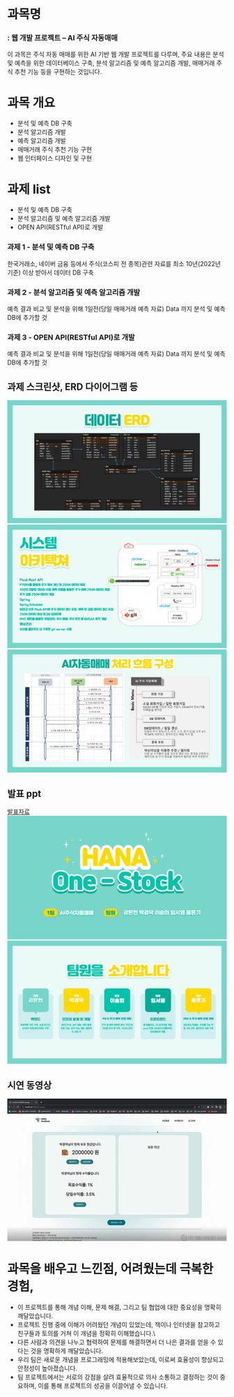 # 과목명

### : 웹 개발 프로젝트 – AI 주식 자동매매

이 과목은 주식 자동 매매를 위한 AI 기반 웹 개발 프로젝트를 다루며, 주요 내용은 분석 및 예측을 위한 데이터베이스 구축, 분석 알고리즘 및 예측 알고리즘 개발, 매매거래 주식 추천 기능 등을 구현하는 것입니다.

# 과목 개요

- 분석 및 예측 DB 구축
- 분석 알고리즘 개발
- 예측 알고리즘 개발
- 매매거래 주식 추천 기능 구현
- 웹 인터페이스 디자인 및 구현

# 과제 list

- 분석 및 예측 DB 구축
- 분석 알고리즘 및 예측 알고리즘 개발
- OPEN API(RESTful API)로 개발

### 과제 1 - 분석 및 예측 DB 구축

한국거래소, 네이버 금융 등에서 주식(코스피 전 종목)관련 자료를 최소 10년(2022년 기준) 이상 받아서 데이터 DB 구축

### 과제 2 - 분석 알고리즘 및 예측 알고리즘 개발

예측 결과 비교 및 분석을 위해 1일전(당일 매매거래 예측 자료) Data 까지 분석 및 예측 DB에 추가할 것

### 과제 3 - OPEN API(RESTful API)로 개발

예측 결과 비교 및 분석을 위해 1일전(당일 매매거래 예측 자료) Data 까지 분석 및 예측 DB에 추가할 것

## 과제 스크린샷, ERD 다이어그램 등
   <img src="erd.png"/>
   <img src="system.png"/>
   <img src="system2.png"/>

## 발표 ppt
   [발표자료](/ppt.pdf)
   <img src="ppt.png"/>
   <img src="team.png"/>

## 시연 동영상  
[![시연영상](video.png)](https://youtu.be/6wMFATMGVQQ)

# 과목을 배우고 느낀점, 어려웠는데 극복한 경험,  
  - 이 프로젝트를 통해 개념 이해, 문제 해결, 그리고 팀 협업에 대한 중요성을 명확히 깨달았습니다.
  - 프로젝트 진행 중에 이해가 어려웠던 개념이 있었는데, 책이나 인터넷을 참고하고 친구들과 토의를 거쳐 이 개념을 정확히 이해했습니다.\
  - 다른 사람과 의견을 나누고 협력하여 문제를 해결하면서 더 나은 결과를 얻을 수 있다는 것을 명확하게 깨달았습니다.
  - 우리 팀은 새로운 개념을 프로그래밍에 적용해보았는데, 이로써 효율성이 향상되고 안정성이 높아졌습니다.
  - 팀 프로젝트에서는 서로의 강점을 살려 효율적으로 의사 소통하고 결정하는 것이 중요하며, 이를 통해 프로젝트의 성공을 이끌어낼 수 있습니다.
